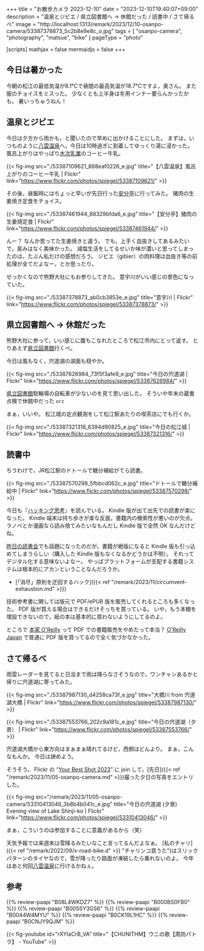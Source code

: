 +++
title = "お散歩カメラ 2023-12-10"
date =  "2023-12-10T19:40:07+09:00"
description = "温泉とジビエ / 県立図書館へ → 休館だった / 読書中 / さて帰るべ"
image = "http://localhost:1313/remark/2023/12/10-osanpo-camera/53387378873_5c2b8e9e8c_o.jpg"
tags = [ "osanpo-camera", "photography", "matsue", "bike" ]
pageType = "photo"

[scripts]
  mathjax = false
  mermaidjs = false
+++

## 今日は暑かった

今朝の松江の最低気温が8.1℃で昼間の最高気温が18.7℃ですよ，奥さん。
また服のチョイスをミスった。
少なくとも上半身は冬用インナー要らんかったかも。
暑いっちゅうねん！

## 温泉とジビエ

今日は夕方から雨かも，と聞いたので早めに出かけることにした。
まずは，いつものように[八雲温泉][八雲温泉ゆうあい熊野館]へ，今日は10時過ぎに到着してゆっくり湯に浸かった。
風呂上がりはやっぱり[木次乳業]のコーヒー牛乳。

{{< fig-img src="./53387109621_888eaf0226_e.jpg" title="【八雲温泉】風呂上がりのコーヒー牛乳 | Flickr" link="https://www.flickr.com/photos/spiegel/53387109621/" >}}

その後，昼飯時にはちょっと早いが先日行った[安分亭]に行ってみた。
猪肉の生姜焼き定食をチョイス。

{{< fig-img src="./53387461944_88329bfda6_e.jpg" title="【安分亭】猪肉の生姜焼定食 | Flickr" link="https://www.flickr.com/photos/spiegel/53387461944/" >}}

んー？ なんか思ってた生姜焼きと違う。
でも，上手く血抜きしてあるみたいで，臭みはなく美味かった。
減塩生活をしてるせいか味が濃いと思ってしまったのは，たぶん私だけの感想だろう。
ジビエ（gibier）の肉料理は血抜き等の前処理が全てだよなー，とか思ったり。

せっかくなので熊野大社にもお参りしてきた。
意宇川がいい感じの景色になっていた。

{{< fig-img src="./53387378873_ab0cb3853e_e.jpg" title="意宇川 | Flickr" link="https://www.flickr.com/photos/spiegel/53387378873/" >}}

## 県立図書館へ → 休館だった

熊野大社に参って，いい感じに腹もこなれたところで松江市内にとって返す。
とりあえず[県立図書館][島根県立図書館]行くべ。

今日は風もなく，宍道湖の湖面も穏やか。

{{< fig-img src="./53387626984_73f5f3afe9_e.jpg" title="今日の宍道湖 | Flickr" link="https://www.flickr.com/photos/spiegel/53387626984/" >}}

[県立図書館][島根県立図書館]駐輪場の自転車が少ないのを見て思い出した。
そういや年末の蔵書点検で休館中だった `orz`

まぁ，いいや。
松江城の定点観測をして松江駅あたりの喫茶店にでも行くか。

{{< fig-img src="./53387321316_6394d90825_e.jpg" title="今日の松江城 | Flickr" link="https://www.flickr.com/photos/spiegel/53387321316/" >}}

## 読書中

ちうわけで，JR松江駅のドトールで糖分補給がてら読書。

{{< fig-img src="./53387570298_5fbbcd062c_e.jpg" title="ドトールで糖分補給中 | Flickr" link="https://www.flickr.com/photos/spiegel/53387570298/" >}}

今日も『[ハッキング思考](https://www.amazon.co.jp/dp/B0CK19L1HC?tag=baldandersinf-22&linkCode=ogi&th=1&psc=1)』を読んでいる。
Kindle 版が出て出先での読書が楽になった。
Kindle 端末は持ち歩きが楽な反面，書籍内の検索性が悪いのが欠点。
ラノベとか漫画なら読み捨てみたいなもんだし Kindle 版で全然 OK なんだけどね。

[昨日の読書会](https://technical-book-reading-2.connpass.com/event/302146/ "第11回『Linuxシステムの仕組み』オンライン読書会 - connpass")でも話題になったのだが，書籍が絶版になると Kindle 版も引っ込めてしまうらしい（購入した Kindle 版もなくなるかどうかは不明）。
それってデジタル化する意味ないよなー。
やっぱプラットフォームが支配する書籍システムは根本的にアカンということなんだろうか。

- [「消尽」原則を迂回するハック]({{< ref "/remark/2023/11/circumvent-exhaustion.md" >}})

技術参考書に関しては版元で PDF/ePUB 版を販売してくれるところも多くなった。
PDF 版が買える場合はできるだけそっちを買っている。
いや，もう本棚を増設できないので，紙の本は基本的に買わないようにしてるのよ。

ところで [本家 O'Reilly](https://www.oreilly.com/) って PDF での書籍販売をやめたって本当？ [O'Reilly Japan](https://www.oreilly.co.jp/) で普通に PDF 版を買ってるので全く気づかなかった。

## さて帰るべ

雨雲レーダーを見てると日没まで雨は降らなさそうなので，ワンチャンあるかと帰りに宍道湖に寄ってみた。

{{< fig-img src="./53387987130_d4258ca73f_e.jpg" title="大橋川 from 宍道湖大橋 | Flickr" link="https://www.flickr.com/photos/spiegel/53387987130/" >}}

{{< fig-img src="./53387553766_202c9a181c_e.jpg" title="今日の宍道湖（夕景） | Flickr" link="https://www.flickr.com/photos/spiegel/53387553766/" >}}

宍道湖大橋から東方向はまぁまぁ晴れてるけど，西側はどんより。
まぁ，こんなもんか。
今日は諦めよう。

そうそう。
Flickr の “[Your Best Shot 2023](https://www.flickr.com/groups/yourbestshot2023/ "Your Best Shot 2023 | Flickr")” に join して，[先日]({{< ref "/remark/2023/11/05-osanpo-camera.md" >}})撮った夕日の写真をエントリした。

{{< fig-img src="/remark/2023/11/05-osanpo-camera/53310413046_3b8b4b041c_e.jpg" title="今日の宍道湖 (夕景) Evening view of Lake Shinji-ko | Flickr" link="https://www.flickr.com/photos/spiegel/53310413046/" >}}

まぁ，こういうのは参加することに意義があるから（笑）

天気予報では来週末は雪降るみたいなこと言ってるんだよなぁ。
[私のチャリ]({{< ref "/remark/2022/09/x-road-bike.d" >}} "チャリンコ買うた")はスリックパターンのタイヤなので，雪が降ったり路面が凍結したら乗れないのよ。
今年はあと何回[八雲温泉][八雲温泉ゆうあい熊野館]に行けるかねぇ。

[八雲温泉ゆうあい熊野館]: https://www.kumanokan.jp/ "八雲温泉ゆうあい熊野館"
[木次乳業]: https://www.kisuki-milk.co.jp/ "木次乳業"
[安分亭]: http://yakumo-net.com/group/anbuntei/ "安分亭 – ようこそ八雲へ"
[島根県立図書館]: https://www.library.pref.shimane.lg.jp/ "島根県立図書館"

## 参考

{{% review-paapi "B08L4WKDZ7" %}} <!-- PowerShot ZOOM -->
{{% review-paapi "B000BS0FB0" %}} <!-- メンテナンススタンド -->
{{% review-paapi "B005SY3GS6" %}} <!-- インナー base layer 上 -->
{{% review-paapi "B0044W4MYU" %}} <!-- インナー base layer 下 タイツ -->
{{% review-paapi "B0CK19L1HC" %}} <!-- ハッキング思考 Kindle 版 -->
{{% review-paapi "B0CNJY9QJM" %}} <!-- Shiny Girl, MindaRyn -->

{{< fig-youtube id="rXYIaCrB_VA" title="【CHUNITHM】ウニの歌【周防パトラ】 - YouTube" >}}
